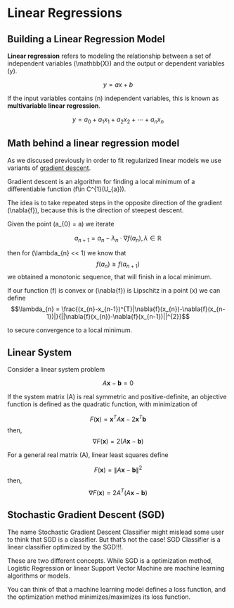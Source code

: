 # Linear Regressions

## Building a Linear Regression Model

**Linear regression** refers to modeling the relationship between a set of independent variables \(\mathbb{X}\) and the output or dependent variables \(y\). 

$$ y = ax+b $$

If the input variables contains \(n\) independent variables, this is known as **multivariable linear regression**. 

$$ y = a_{0}+a_{1}x_{1}+a_{2}x_{2}+\cdots + a_{n}x_{n}$$


## Math behind a linear regression model

As we discused previously in order to fit regularized 
linear models we use variants of [gradient descent](https://en.wikipedia.org/wiki/Gradient_descent).

Gradient descent is an algorithm for finding a local minimum of a differentiable function \(f\in C^{1}(U_{a})\). 

The idea is to take repeated steps in the opposite direction of the gradient \(\nabla{f}\), because this is the direction of steepest descent.

Given the point \(a_{0} = a\) we iterate 

$$a_{n+1} = a_{n}-\lambda_{n}\cdot\nabla{f(a_{n})},\, \lambda \in \mathbb{R}$$

then for \(\lambda_{n} << 1\) we know that $$f(a_{n})\geq f(a_{n+1}) $$
we obtained a monotonic sequence, that will finish in a local minimum.
 
If our function \(f\) is convex or \(\nabla{f}\) is Lipschitz  in a point \(x\) we can define 
$$\lambda_{n} = \frac{(x_{n}-x_{n-1})^{T}|\nabla{f}(x_{n})-\nabla{f}(x_{n-1})|}{||\nabla{f}(x_{n})-\nabla{f}(x_{n-1})||^{2}}$$

to secure convergence to a local minimum.


## Linear System

Consider a linear system problem 

$$A\mathbf{x}-\mathbf{b} = 0$$

If the system matrix \(A\) is real symmetric and positive-definite, an objective function is defined as the quadratic function, with minimization of

$$F(\mathbf{x}) = \mathbf{x}^{T}A\mathbf{x} -2\mathbf{x}^{T}\mathbf{b}$$
then,
$$\nabla F(\mathbf{x}) = 2(A\mathbf{x} -\mathbf{b} )$$

For a general real matrix \(A\), linear least squares define

$$F(\mathbf{x} )=\left\|A\mathbf{x} - \mathbf{b} \right\|^{2}$$
then,
$$\nabla F(\mathbf{x}) = 2A^{T}(A\mathbf{x} -\mathbf{b} )$$


## Stochastic Gradient Descent (SGD)

The name Stochastic Gradient Descent Classifier might mislead some user to think that SGD is a classifier. But that’s not the case! SGD Classifier is a linear classifier optimized by the SGD!!!. 

These are two different concepts. While SGD is a optimization method, Logistic Regression or linear Support Vector Machine are machine learning algorithms or models. 

You can think of that a machine learning model defines a loss function, and the optimization method minimizes/maximizes its loss function.



